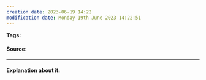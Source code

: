 ```yaml
---
creation date: 2023-06-19 14:22
modification date: Monday 19th June 2023 14:22:51
---
```


**Tags:** 

#### Source:
[](https://tldp.org/LDP/Bash-Beginners-Guide/html/sect_04_02.html)

--------------------------------------

#### Explanation about it:

